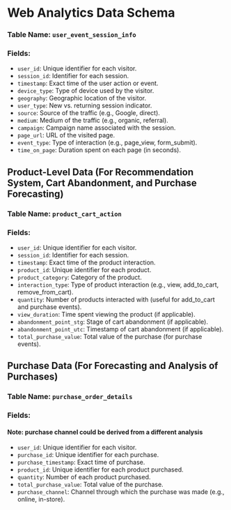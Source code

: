 # Web Analytics Data Schema

### Table Name: `user_event_session_info`
### Fields:
- `user_id`: Unique identifier for each visitor.
- `session_id`: Identifier for each session.
- `timestamp`: Exact time of the user action or event.
- `device_type`: Type of device used by the visitor.
- `geography`: Geographic location of the visitor.
- `user_type`: New vs. returning session indicator.
- `source`: Source of the traffic (e.g., Google, direct).
- `medium`: Medium of the traffic (e.g., organic, referral).
- `campaign`: Campaign name associated with the session.
- `page_url`: URL of the visited page.
- `event_type`: Type of interaction (e.g., page_view, form_submit).
- `time_on_page`: Duration spent on each page (in seconds).

## Product-Level Data (For Recommendation System, Cart Abandonment, and Purchase Forecasting)
### Table Name: `product_cart_action`
### Fields:
- `user_id`: Unique identifier for each visitor.
- `session_id`: Identifier for each session.
- `timestamp`: Exact time of the product interaction.
- `product_id`: Unique identifier for each product.
- `product_category`: Category of the product.
- `interaction_type`: Type of product interaction (e.g., view, add_to_cart, remove_from_cart).
- `quantity`: Number of products interacted with (useful for add_to_cart and purchase events).
- `view_duration`: Time spent viewing the product (if applicable).
- `abandonment_point_stg`: Stage of cart abandonment (if applicable).
- `abandonment_point_utc`: Timestamp of cart abandonment (if applicable).
- `total_purchase_value`: Total value of the purchase (for purchase events).

## Purchase Data (For Forecasting and Analysis of Purchases)
### Table Name: `purchase_order_details`
### Fields:
####  Note: purchase channel could be derived from a different analysis 
- `user_id`: Unique identifier for each visitor.
- `purchase_id`: Unique identifier for each purchase.
- `purchase_timestamp`: Exact time of purchase.
- `product_id`: Unique identifier for each product purchased.
- `quantity`: Number of each product purchased.
- `total_purchase_value`: Total value of the purchase.
- `purchase_channel`: Channel through which the purchase was made (e.g., online, in-store).

